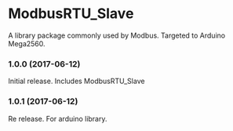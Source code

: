 # ModbusRTU_Slave
A library package commonly used by Modbus.
Targeted to Arduino Mega2560.

### 1.0.0 (2017-06-12)
Initial release. Includes ModbusRTU_Slave

### 1.0.1 (2017-06-12)
Re release. For arduino library.
